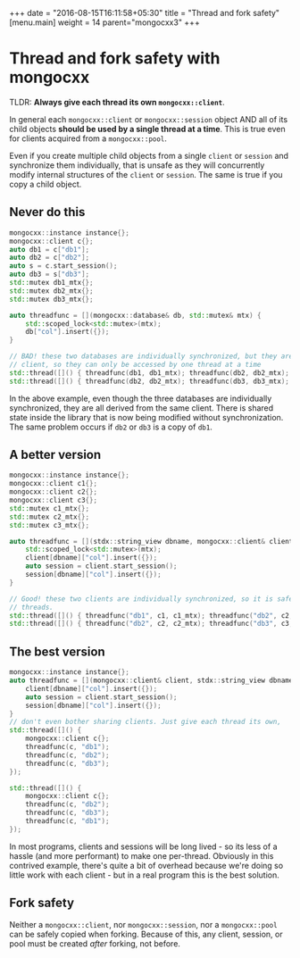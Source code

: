 +++
date = "2016-08-15T16:11:58+05:30"
title = "Thread and fork safety"
[menu.main]
  weight = 14
  parent="mongocxx3"
+++

# Thread and fork safety with mongocxx

TLDR: **Always give each thread its own `mongocxx::client`**.

In general each `mongocxx::client` or  `mongocxx::session` object AND all of
its child objects **should be used by a single thread at a time**. This is
true even for clients acquired from a `mongocxx::pool`.

Even if you create multiple child objects from a single `client` or `session`
and synchronize them individually, that is unsafe as they will concurrently
modify internal structures of the `client` or `session`. The same is true if
you copy a child object.

## Never do this

```c++
mongocxx::instance instance{};
mongocxx::client c{};
auto db1 = c["db1"];
auto db2 = c["db2"];
auto s = c.start_session();
auto db3 = s["db3"];
std::mutex db1_mtx{};
std::mutex db2_mtx{};
std::mutex db3_mtx{};

auto threadfunc = [](mongocxx::database& db, std::mutex& mtx) {
    std::scoped_lock<std::mutex>(mtx);
    db["col"].insert({});
}

// BAD! these two databases are individually synchronized, but they are derived from the same
// client, so they can only be accessed by one thread at a time
std::thread([]() { threadfunc(db1, db1_mtx); threadfunc(db2, db2_mtx); threadfunc(db3, db3_mtx); });
std::thread([]() { threadfunc(db2, db2_mtx); threadfunc(db3, db3_mtx); threadfunc(db1, db1_mtx); });
```

In the above example, even though the three databases are individually
synchronized, they are all derived from the same client. There is shared state
inside the library that is now being modified without synchronization. The
same problem occurs if `db2` or `db3` is a copy of `db1`.

## A better version

```c++
mongocxx::instance instance{};
mongocxx::client c1{};
mongocxx::client c2{};
mongocxx::client c3{};
std::mutex c1_mtx{};
std::mutex c2_mtx{};
std::mutex c3_mtx{};

auto threadfunc = [](stdx::string_view dbname, mongocxx::client& client, std::mutex& mtx) {
    std::scoped_lock<std::mutex>(mtx);
    client[dbname]["col"].insert({});
    auto session = client.start_session();
    session[dbname]["col"].insert({});
}

// Good! these two clients are individually synchronized, so it is safe to share them between
// threads.
std::thread([]() { threadfunc("db1", c1, c1_mtx); threadfunc("db2", c2, c2_mtx); threadfunc("db3", c3, c3_mtx); });
std::thread([]() { threadfunc("db2", c2, c2_mtx); threadfunc("db3", c3, c3_mtx); threadfunc("db1", c1, c1_mtx); });
```

## The best version

```c++
mongocxx::instance instance{};
auto threadfunc = [](mongocxx::client& client, stdx::string_view dbname) {
    client[dbname]["col"].insert({});
    auto session = client.start_session();
    session[dbname]["col"].insert({});
}
// don't even bother sharing clients. Just give each thread its own,
std::thread([]() {
    mongocxx::client c{};
    threadfunc(c, "db1");
    threadfunc(c, "db2");
    threadfunc(c, "db3");
});

std::thread([]() {
    mongocxx::client c{};
    threadfunc(c, "db2");
    threadfunc(c, "db3");
    threadfunc(c, "db1");
});
```

In most programs, clients and sessions will be long lived - so its less of a
hassle (and more performant) to make one per-thread. Obviously in this
contrived example, there's quite a bit of overhead because we're doing so
little work with each client - but in a real program this is the best solution.

## Fork safety

Neither a `mongocxx::client`, nor `mongocxx::session`, nor a `mongocxx::pool`
can be safely copied when forking. Because of this, any client, session, or
pool must be created *after* forking, not before.

